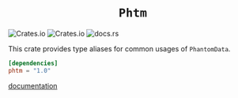 <h1 align="center"><code>Phtm</code></h1>

![Crates.io](https://img.shields.io/crates/l/phtm)
![Crates.io](https://img.shields.io/crates/v/phtm)
![docs.rs](https://img.shields.io/docsrs/phtm?label=documentation)

This crate provides type aliases for common usages of `PhantomData`.

```toml
[dependencies]
phtm = "1.0"
```

[documentation](https://docs.rs/crate/phtm/latest/phtm)
